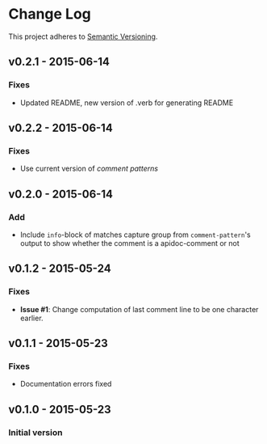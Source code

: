 # Change Log

This project adheres to [Semantic Versioning](http://semver.org/).

## v0.2.1 - 2015-06-14

### Fixes

* Updated README, new version of .verb for generating README


## v0.2.2 - 2015-06-14

### Fixes

* Use current version of *comment patterns*

## v0.2.0 - 2015-06-14

### Add

* Include `info`-block of matches capture group from `comment-pattern`'s output
    to show whether the comment is a apidoc-comment or not

## v0.1.2 - 2015-05-24
### Fixes

* **Issue #1**: Change computation of last comment line to be one character earlier. 

## v0.1.1 - 2015-05-23
### Fixes

* Documentation errors fixed

## v0.1.0 - 2015-05-23
### Initial version

